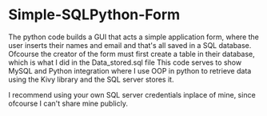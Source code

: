 # Simple-SQLPython-Form
The python code builds a GUI that acts a simple application form, where the user inserts their names and email and that's all saved in a SQL database. 
Ofcourse the creator of the form must first create a table in their database, which is what I did in the Data_stored.sql file
This code serves to show MySQL and Python integration where I use OOP in python to retrieve data using the Kivy library and the SQL server stores it.

I recommend using your own SQL server credentials inplace of mine, since ofcourse I can't share mine publicly.
